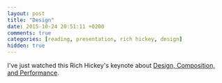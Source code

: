 ```yaml
---
layout: post
title: "Design"
date: 2015-10-24 20:51:11 +0200
comments: true
categories: [reading, presentation, rich hickey, design]
hidden: true
---
```

I've just watched this Rich Hickey's keynote about [Design, Composition, and Performance](http://www.infoq.com/presentations/design-composition-performance-keynote).
